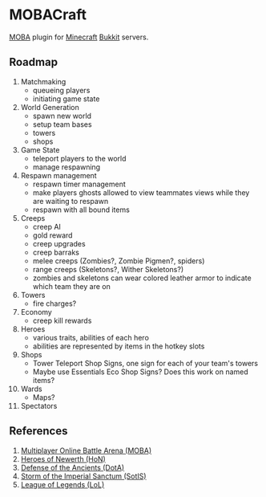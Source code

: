 MOBACraft
=========

[MOBA](http://en.wikipedia.org/wiki/Multiplayer_online_battle_arena) plugin for [Minecraft](https://minecraft.net/) [Bukkit](http://bukkit.org/) servers.

Roadmap
-------
1. Matchmaking
    - queueing players
    - initiating game state
2. World Generation
    - spawn new world
    - setup team bases
    - towers
    - shops
3. Game State
    - teleport players to the world
    - manage respawning
4. Respawn management
    - respawn timer management
    - make players ghosts allowed to view teammates views while they are waiting to respawn
    - respawn with all bound items
5. Creeps 
    - creep AI
    - gold reward
    - creep upgrades
    - creep barraks
    - melee creeps (Zombies?, Zombie Pigmen?, spiders)
    - range creeps (Skeletons?, Wither Skeletons?)
    - zombies and skeletons can wear colored leather armor to indicate which team they are on
6. Towers
    - fire charges?
6. Economy
    - creep kill rewards
7. Heroes
    - various traits, abilities of each hero
    - abilities are represented by items in the hotkey slots
8. Shops
    - Tower Teleport Shop Signs, one sign for each of your team's towers
    - Maybe use Essentials Eco Shop Signs?  Does this work on named items?
9. Wards
    - Maps? 
10. Spectators
    
References
----------
1. [Multiplayer Online Battle Arena (MOBA)](http://en.wikipedia.org/wiki/Multiplayer_online_battle_arena)
2. [Heroes of Newerth (HoN)](http://www.heroesofnewerth.com/)
3. [Defense of the Ancients (DotA)](http://www.playdota.com/)
4. [Storm of the Imperial Sanctum (SotIS)](http://sc2sotis.wikia.com/wiki/Aeon_of_Storms_Wiki)
5. [League of Legends (LoL)](http://na.leagueoflegends.com/)
